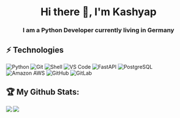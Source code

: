 <h1 align="center"> Hi there 👋, I'm Kashyap </h1>
<h3 align="center"> I am a Python Developer currently living in Germany </h3>

## ⚡ Technologies
  ![Python](https://img.shields.io/badge/-Python-8fcfd1?style=plastic&logo=Python)
  ![Git](https://img.shields.io/badge/-Git-black?style=plastic&logo=git)
  ![Shell](https://img.shields.io/badge/-Shell-blasck?style=plastic&logo=Shell)
  ![VS Code](https://img.shields.io/badge/-VS%20Code-007ACC?style=plastic&logo=visual-studio-code)
  ![FastAPI](https://img.shields.io/badge/-Django-092E20?style=plastic&logo=Fastapi)
  ![PostgreSQL](https://img.shields.io/badge/-PostgreSQL-336791?style=plastic&logo=postgresql)
  ![Amazon AWS](https://img.shields.io/badge/Amazon%20AWS-232F3E?style=plastic&logo=amazon-aws)
  ![GitHub](https://img.shields.io/badge/-GitHub-181717?style=plastic&logo=github)
  ![GitLab]()


## :trophy: My Github Stats:

<!--
![GitHub stats](https://readme-stats-cfgj2cxdy.vercel.app/api?username=kashyapm94&count_private=true&show_icons=true&theme=radical)
![Top Langs](https://readme-stats-cfgj2cxdy.vercel.app/api/top-langs/?username=kashyapm94&theme=radical)
-->
<div>
<a href="https://github-readme-stats.vercel.app/api?username=kashyapm94&theme=radical">
  <img  align="left" src="https://github-readme-stats.vercel.app/api?username=kashyapm94&count_private=true&show_icons=true&theme=radical" />
</a>
<a href="https://github-readme-stats.vercel.app/api/top-langs/?username=kashyapm94&hide=php&theme=radical">
  <img align="left" src="https://github-readme-stats.vercel.app/api/top-langs/?username=kashyapm94&theme=radical" />
</a>
</div>
